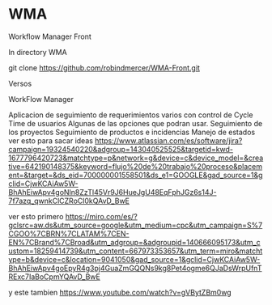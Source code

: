 # WMA
Workflow Manager Front

In directory WMA 

git clone https://github.com/robindmercer/WMA-Front.git

Versos

WorkFlow Manager 

Aplicacion de seguimiento de requerimientos varios
con control de Cycle Time de usuarios
Algunas de las opciones que podran usar.
Seguimiento de los proyectos
Seguimiento de productos e incidencias
Manejo de estados 
ver esto para sacar ideas 
https://www.atlassian.com/es/software/jira?campaign=19324540220&adgroup=143040525525&targetid=kwd-1677796420723&matchtype=p&network=g&device=c&device_model=&creative=642190148375&keyword=flujo%20de%20trabajo%20proceso&placement=&target=&ds_eid=700000001558501&ds_e1=GOOGLE&gad_source=1&gclid=CjwKCAiAw5W-BhAhEiwApv4goNln8ZzTl45Vr9J6HueJgU48EqFphJGz6s14J-7f7azq_qwnkClCZRoCl0kQAvD_BwE


ver esto primero 
https://miro.com/es/?gclsrc=aw.ds&utm_source=google&utm_medium=cpc&utm_campaign=S%7CGOO%7CBRN%7CLATAM%7CEN-EN%7CBrand%7CBroad&utm_adgroup=&adgroupid=140666095173&utm_custom=18259414739&utm_content=667973353657&utm_term=miro&matchtype=b&device=c&location=9041050&gad_source=1&gclid=CjwKCAiAw5W-BhAhEiwApv4goEpyR4g3pj4GuaZmGQQNs9kg8Pet4ogme6QJaDsWrpUfnTRExc7IaBoCpmYQAvD_BwE

y este tambien 
https://www.youtube.com/watch?v=gVBytZBm0wg